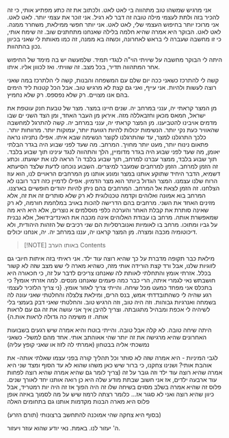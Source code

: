 אני מרגיש שמשהו טוב מתהווה בי לאט לאט. ולכתוב את זה כתע מפתיע אותי, כי זה להכיר בזה ולתת לעצמי מילה טובה זה דבר לא רגיל.
אני זוכר את עצמי יותר. לאט לאט. אני מרוכז יותר בחיפוש העצמי שלי, לאט לאט. אני יותר חפשי ממילאת, משחרר ממנה. לאט לאט.
הבוקר היא אמרה שהיא חלמה בלילה שאנחנו מתחתנים שוב. זה שימח אותי, כי זו מחשבה שעברה לי בראש לאחרונה, וכשזה בא ממנה, זה כמו מאותת לי שאני בכיוון נכון בהתהוות.

היתה לי הבוקר מחשבה על שיויתי הוי"ה לנגדי תמיד. שלמעשה יש בה מימד של החיפוש אחר המתהווה תדיר, בכל מצב. זה שוויתי. ואז לכווון אליו. איתו.

קשה לי להתרכז כשאני ככה יום שלם עם המשפחה והבנות, קשה לי הלתרכז במה שאני רוצה לעשות ולהיות. אני עייף, ואני גם קצת לא מרגיש טוב. 
אבל הכל קטנות ליד הימים בהם אנו מצויים. רק שלא נפספס. רק שלא נחמיץ.


מן המצר קראתי יה, ענני במרחב יה.
שנים חיינו במצר. מצר של טבעת חנק עוטפת את ישראל, חמאס מכאן וחזבאללה מזה. איראן מן העבר האחד, ומן הצד השני ים שבו מדמים אויבינו להטביענו.
מן המצר קראתי יה, ענני במרחב יה. קשה להתרגל למחשבה שהאוויר כעת נקי יותר. הנשימות יכולות להיות רגוועת יותר, עמוקות יותר. מרווחות יותר. כלכך התרגלנו למצר, עד שהתרגלנו לקוצר הנשימה שבא איתו.
אפילו נתניהו נראה פתאום נינוח יותר, מעט יותר מחויך.
המרחב. מה שעד לפני שבוע היה בגדר הבלתי יאומן, מה שעד לפני שבוע היה בגדר מדומיין, הלך והתהווה לנגד עינינו תוך שבוע בלבד. תוך שבוע בלבד, ממצר עברנו למרחב, תוך שבוע בלבד ה' הראה לנו את ישועתו.
וכתע זה הזמן למרחב. הזמן למרחבים שמעבר למיצרים. השבוע נוכחנו לדעת שלצד הסיעתא דשמיא, הדבר היחיד שתוקע אותנו במצר ומונע אותנו מן המרחבים הראויים לנו, הוא עוז הרוח שלנו עצמנו.
המצר הגדול ביותר הוא מצר הדמיון. אפילו לדמיין כזה דבר רובנו לא הצלחנו.
זה הזמן לצאת אל המרחב.
המרחבים בהם ניתן להיות יהודים חופשיים בארצנו. המרחב בוא אמונה ואלוהים וקדמה טכנולוגית לא רק שלא סותרים זה את זה, אלא מזינים האחד את השני.
מרחבים בהם הדרישה להכות באויב במלחמת חורמה, לא רק שאינה סותרת את קבלת האחר והערכה כלפי מוסלמים א נוצרים, אלא היא היא מה שמאפשרת אותה.
מרחב בו עבודת האלוהים אינה מכבה את האינדיבידואל, אלא נבנית על גביו ומתוכו.
מרחב בו לאומיות ואנוברסליות הם שני רכיבים של הזהות היהודית, ולא דיכוטומיה מכבה ומצרה.
מן המצר קראנו יה, עננו במרחב יה. יה, אנחנו יכולים.



> [!NOTE] באותו הערב
> Contents

מילאת כבר תקופה מדברת על כך שהיא רוצה עוד ילד. אני ראיתי בזה איתות חיובי גם לזוגיות שלנו, אבל ורד קצת הורידה אותי מזה, כשהיא מארה לי שש מצב שזה לא קשור בכלל.
אזרתי אומץ והתחלתי לאותת לה שאנחנו צריכים לדבר על זה, כי חכאורה היא חושבתש נאי לגמרי איתה, הרי כבר כמה פעמים שאנחנו מנסים. למה אזרתי אומץ? כי בתכלס אני מפחד כמעט מכל שיחה. והייתי צריך לאזור אומץ. 
{ני צריך הלזכיר לעצמי רגע שהיה לי כשהתובדדתי אמש, בנס הרים, ומילאת צלצלה והחלטתי שאני עונה לה בשמחה ואנרגיות גבוהות. וזה היה טוב, וזה הרגיש טוב. והחלטתי שאני דבק בעמצי בלי לשיהיה לי אכפת ומבהיל מתגובתה. וצריך להיבן איך אני עושה את זה גם עם לראות אותה.
זו משימה כה גדולה לראות אות.ה}

היתה שיחה טובה. לא קלה אבל טובה.
והייתי בוטח
והיא אמרה שיש רגעים בשבועות האחרונים שהיא מרגישה את זה יותר
שהי אאוהתב אותי.
אחד מהם למשל- כשאני נמשכתי אליה בבטחון (אמרתי לה לזוז או שאני קופץ עליה)

לגבי המיניות - היא אמרה שזה לא סותר וכל תהליך קורה בפני עצמו
שאלתי אותה- את אוהבת אותי? ושנינו צחקנו, כי ברור שיש כאן משהו שהוא לא עד הסוף
ומצד שני היא אמרה שהיא רוצה עוד ילד וזה גובר על זה
(צריך לומר גם שהיא אמרה שהיא רוצה לפחות עוד ארבעה ילדים, אז אני חשוב שבתת מודע שלה היא כן רואה אותנו יחד לאורך שנים. פלוס זה שהיא אמרה בשלב מסוים בשיחה שלו זה היה הפוך אז זה היה יות רמטריד, אבל כיוון שהיא רוצה ואני לא סגור אז... כלומר רצתה לרמוז שיש על מה לסמוך באיזה אופן
פלוס היא מארה הבנות מקדמות אותנו גם בתחומים האלה

בסוף היא צחקה שהי אמוכנה להתחשב ברצונותי (תורם הזרע))

ה' יעזור לנו. באמת. נאי יודע שהוא עוזר ויעזור.





